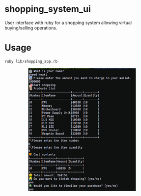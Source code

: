 # shopping_system_ui
User interface with ruby for a shopping system allowing virtual buying/selling operations. 


# Usage 
```bash
ruby lib/shopping_app.rb
```

<p align="center">
  <img height="400" width="350" src="https://github.com/ahmedheakl/shopping_system_ui/blob/main/sample.png">
</p>
